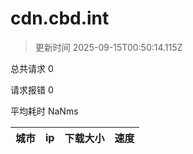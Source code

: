 
  # cdn.cbd.int

  > 更新时间 2025-09-15T00:50:14.115Z
  
  总共请求 0

  请求报错 0

  平均耗时 NaNms

|城市|ip|下载大小|速度|
|-----|----------|---|---|

  